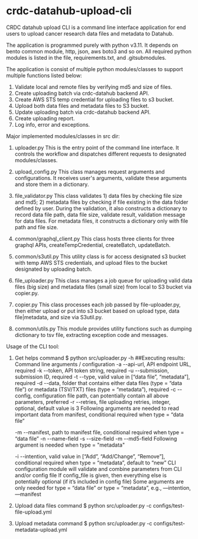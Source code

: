 # crdc-datahub-upload-cli

CRDC datahub upload CLI is a command line interface application for end users to upload cancer research data files and metadata to Datahub.

The application is programmed purely with python v3.11.  It depends on bento common module, http, json, aws boto3 and so on. All required python modules is listed in the file, requirements.txt, and .gitsubmodules.

The application is consist of multiple python modules/classes to support multiple functions listed below:

1) Validate local and remote files by verifying md5 and size of files.
2) Create uploading batch via crdc-datahub backend API.
3) Create AWS STS temp credential for uploading files to s3 bucket.
4) Upload both data files and metadata files to S3 bucket.
5) Update uploading batch via crdc-datahub backend API.
6) Create uploading report.
7) Log info, error and exceptions.

Major implemented modules/classes in src dir:

1) uploader.py
    This is the entry point of the command line interface.  It controls the workflow and dispatches different requests to designated modules/classes.

2) upload_config.py
    This class manages request arguments and configurations.  It receives user's arguments, validate these arguments and store them in a dictionary.

3) file_validator.py
    This class validates 1) data files by checking file size and md5; 2) metadata files by checking if file existing in the data folder defined by user.
    During the validation, it also constructs a dictionary to record data file path, data file size, validate result, validation message for data files.  For metadata files, it constructs a dictionary only with file path and file size.

4) common/graphql_client.py
    This class hosts three clients for three graphql APIs, createTempCredential, createBatch, updateBatch.

5) common/s3util.py
    This utility class is for access designated s3 bucket with temp AWS STS credentials, and upload files to the bucket designated by uploading batch.

6) file_uploader.py
    This class manages a job queue for uploading valid data files (big size) and metadata files (small size) from local to S3 bucket via copier.py.

7) copier.py
    This class processes each job passed by file-uploader.py, then either upload or put into s3 bucket based on upload type, data file|metadata, and size via S3util.py.

8) common/utils.py
    This module provides utility functions such as dumping dictionary to tsv file, extracting exception code and messages.

Usage of the CLI tool:

1) Get helps command
    $ python src/uploader.py -h
    ##Executing results:
    Command line arguments / configuration
    -a --api-url, API endpoint URL, required
    -k --token, API token string, required
    -u --submission, submission ID, required
    -t --type, valid value in [“data file”, “metadata”], required
    -d --data, folder that contains either data files (type = “data file”) or metadata (TSV/TXT) files (type = “metadata”), required
    -c --config, configuration file path, can potentially contain all above parameters, preferred
    -r --retries, file uploading retries, integer, optional, default value is 3
    Following arguments are needed to read important data from manifest, conditional required when type = “data file”

    -m --manifest, path to manifest file, conditional required when type = “data file”
    -n --name-field
    -s --size-field
    -m --md5-field
    Following argument is needed when type = "metadata"

    -i --intention, valid value in [“Add”, “Add/Change”, “Remove”], conditional required when type = “metadata”, default to “new”
    CLI configuration module will validate and combine parameters from CLI and/or config file
    If config_file is given, then everything else is potentially optional (if it’s included in config file)
    Some arguments are only needed for type = “data file” or type = “metadata”, e.g., —intention, —manifest

2) Upload data files command
    $ python src/uploader.py -c configs/test-file-upload.yml

3) Upload metadata command
    $ python src/uploader.py -c configs/test-metadata-upload.yml

